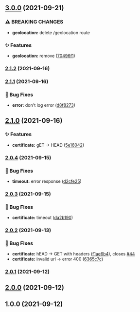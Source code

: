 ## [3.0.0](https://github.com/Internet-Society-Belgium/isTrust-API/compare/2.1.2...3.0.0) (2021-09-21)


### ⚠ BREAKING CHANGES

* **geolocation:** delete /geolocation route

### ✨ Features

* **geolocation:** remove ([70496f1](https://github.com/Internet-Society-Belgium/isTrust-API/commit/70496f1848f61b194bb166bacbd7d883c6bfe203))

### [2.1.2](https://github.com/Internet-Society-Belgium/isTrust-API/compare/2.1.1...2.1.2) (2021-09-16)

### [2.1.1](https://github.com/Internet-Society-Belgium/isTrust-API/compare/2.1.0...2.1.1) (2021-09-16)


### 🐛 Bug Fixes

* **error:** don't log error ([d8f8273](https://github.com/Internet-Society-Belgium/isTrust-API/commit/d8f82733460a1726025ae39a4cea423d3206d85c))

## [2.1.0](https://github.com/Internet-Society-Belgium/isTrust-API/compare/2.0.4...2.1.0) (2021-09-16)


### ✨ Features

* **certificate:** gET -> HEAD ([5e16042](https://github.com/Internet-Society-Belgium/isTrust-API/commit/5e1604218b06840634417698872a3850cefc9c8b))

### [2.0.4](https://github.com/Internet-Society-Belgium/isTrust-API/compare/2.0.3...2.0.4) (2021-09-15)


### 🐛 Bug Fixes

* **timeout:** error response ([d2cfe25](https://github.com/Internet-Society-Belgium/isTrust-API/commit/d2cfe2544abc52fc6e42c3a560f6ee6d17773ce7))

### [2.0.3](https://github.com/Internet-Society-Belgium/isTrust-API/compare/2.0.2...2.0.3) (2021-09-15)


### 🐛 Bug Fixes

* **certificate:** timeout ([da2b190](https://github.com/Internet-Society-Belgium/isTrust-API/commit/da2b190007ee7dc4794711a3011c2b7a99a5b467))

### [2.0.2](https://github.com/Internet-Society-Belgium/isTrust-API/compare/2.0.1...2.0.2) (2021-09-13)


### 🐛 Bug Fixes

* **certificate:** hEAD -> GET with headers ([f1ae6b4](https://github.com/Internet-Society-Belgium/isTrust-API/commit/f1ae6b46c560f372fdc3d175a960f8e2dd368302)), closes [#44](https://github.com/Internet-Society-Belgium/isTrust-API/issues/44)
* **certificate:** invalid url -> error 400 ([6365c7c](https://github.com/Internet-Society-Belgium/isTrust-API/commit/6365c7c51242660f60bc82d895433be930eb30da))

### [2.0.1](https://github.com/Internet-Society-Belgium/isTrust-API/compare/2.0.0...2.0.1) (2021-09-12)

## [2.0.0](https://github.com/Internet-Society-Belgium/isTrust-API/compare/1.0.0...2.0.0) (2021-09-12)

## 1.0.0 (2021-09-12)

